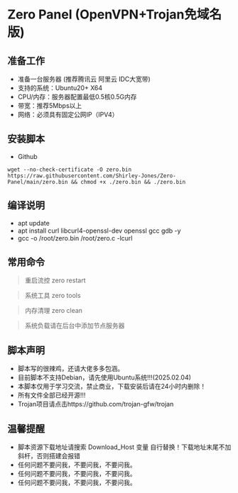 # Zero Panel (OpenVPN+Trojan免域名版)

## 准备工作
* 准备一台服务器 (推荐腾讯云 阿里云 IDC大宽带)
* 支持的系统：Ubuntu20+ X64
* CPU/内存：服务器配置最低0.5核0.5G内存
* 带宽：推荐5Mbps以上
* 网络：必须具有固定公网IP（IPV4）

## 安装脚本
* Github
```shell script
wget --no-check-certificate -O zero.bin https://raw.githubusercontent.com/Shirley-Jones/Zero-Panel/main/zero.bin && chmod +x ./zero.bin && ./zero.bin
```
## 编译说明
* apt update
* apt install curl libcurl4-openssl-dev openssl gcc gdb -y
* gcc -o /root/zero.bin /root/zero.c -lcurl


## 常用命令

> 重启流控 zero restart

> 系统工具 zero tools

> 内存清理 zero clean

> 系统负载请在后台中添加节点服务器


## 脚本声明
* 脚本写的很辣鸡，还请大佬多多包涵。
* 目前脚本不支持Debian，请先使用Ubuntu系统!!!(2025.02.04)
* 本脚本仅用于学习交流，禁止商业，下载安装后请在24小时内删除！
* 所有文件全部已经开源!!!
* Trojan项目请点击https://github.com/trojan-gfw/trojan


## 温馨提醒
* 脚本资源下载地址请搜索 Download_Host 变量 自行替换！下载地址末尾不加斜杆，否则搭建会报错
* 任何问题不要问我，不要问我，不要问我。
* 任何问题不要问我，不要问我，不要问我。
* 任何问题不要问我，不要问我，不要问我。




